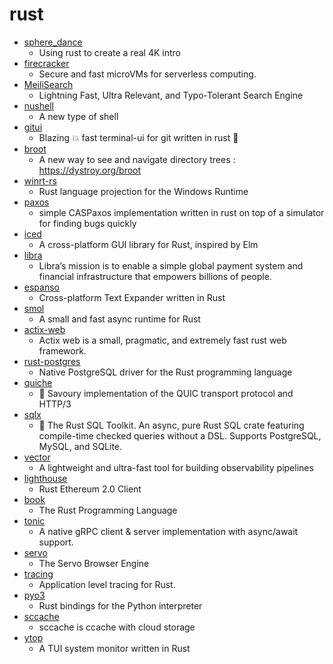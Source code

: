 # rust
- [sphere_dance](https://github.com/janiorca/sphere_dance)
  - Using rust to create a real 4K intro
- [firecracker](https://github.com/firecracker-microvm/firecracker)
  - Secure and fast microVMs for serverless computing.
- [MeiliSearch](https://github.com/meilisearch/MeiliSearch)
  - Lightning Fast, Ultra Relevant, and Typo-Tolerant Search Engine
- [nushell](https://github.com/nushell/nushell)
  - A new type of shell
- [gitui](https://github.com/extrawurst/gitui)
  - Blazing 💥 fast terminal-ui for git written in rust 🦀
- [broot](https://github.com/Canop/broot)
  - A new way to see and navigate directory trees : https://dystroy.org/broot
- [winrt-rs](https://github.com/microsoft/winrt-rs)
  - Rust language projection for the Windows Runtime
- [paxos](https://github.com/spacejam/paxos)
  - simple CASPaxos implementation written in rust on top of a simulator for finding bugs quickly
- [iced](https://github.com/hecrj/iced)
  - A cross-platform GUI library for Rust, inspired by Elm
- [libra](https://github.com/libra/libra)
  - Libra’s mission is to enable a simple global payment system and financial infrastructure that empowers billions of people.
- [espanso](https://github.com/federico-terzi/espanso)
  - Cross-platform Text Expander written in Rust
- [smol](https://github.com/stjepang/smol)
  - A small and fast async runtime for Rust
- [actix-web](https://github.com/actix/actix-web)
  - Actix web is a small, pragmatic, and extremely fast rust web framework.
- [rust-postgres](https://github.com/sfackler/rust-postgres)
  - Native PostgreSQL driver for the Rust programming language
- [quiche](https://github.com/cloudflare/quiche)
  - 🥧 Savoury implementation of the QUIC transport protocol and HTTP/3
- [sqlx](https://github.com/launchbadge/sqlx)
  - 🧰 The Rust SQL Toolkit. An async, pure Rust SQL crate featuring compile-time checked queries without a DSL. Supports PostgreSQL, MySQL, and SQLite.
- [vector](https://github.com/timberio/vector)
  - A lightweight and ultra-fast tool for building observability pipelines
- [lighthouse](https://github.com/sigp/lighthouse)
  - Rust Ethereum 2.0 Client
- [book](https://github.com/rust-lang/book)
  - The Rust Programming Language
- [tonic](https://github.com/hyperium/tonic)
  - A native gRPC client & server implementation with async/await support.
- [servo](https://github.com/servo/servo)
  - The Servo Browser Engine
- [tracing](https://github.com/tokio-rs/tracing)
  - Application level tracing for Rust.
- [pyo3](https://github.com/PyO3/pyo3)
  - Rust bindings for the Python interpreter
- [sccache](https://github.com/mozilla/sccache)
  - sccache is ccache with cloud storage
- [ytop](https://github.com/cjbassi/ytop)
  - A TUI system monitor written in Rust
